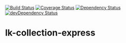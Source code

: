 [![Build Status](https://travis-ci.org/lk-architecture/lk-collection-express.svg?branch=master)](https://travis-ci.org/lk-architecture/lk-collection-express)
[![Coverage Status](https://coveralls.io/repos/lk-architecture/lk-collection-express/badge.svg)](https://coveralls.io/r/lk-architecture/lk-collection-express)
[![Dependency Status](https://david-dm.org/lk-architecture/lk-collection-express.svg)](https://david-dm.org/lk-architecture/lk-collection-express)
[![devDependency Status](https://david-dm.org/lk-architecture/lk-collection-express/dev-status.svg)](https://david-dm.org/lk-architecture/lk-collection-express#info=devDependencies)

# lk-collection-express
